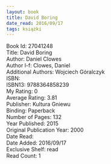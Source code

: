 ```yaml
---
layout: book
title: David Boring
date_read: 2016/09/17
tags: książki
---
```


Book Id: 27041248<br />
Title: David Boring<br />
Author: Daniel Clowes<br />
Author l-f: Clowes, Daniel<br />
Additional Authors: Wojciech Góralczyk<br />
ISBN: <br />
ISBN13: 9788364858239<br />
My Rating: 0<br />
Average Rating: 3.81<br />
Publisher: Kultura Gniewu<br />
Binding: Paperback<br />
Number of Pages: 132<br />
Year Published: 2015<br />
Original Publication Year: 2000<br />
Date Read: <br />
Date Added: 2016/09/17<br />
Exclusive Shelf: read<br />
Read Count: 1<br />


